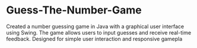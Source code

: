 # Guess-The-Number-Game
Created a number guessing game in Java with a graphical user interface using Swing. The game allows users to input guesses and receive real-time feedback. Designed for simple user interaction and responsive gamepla
